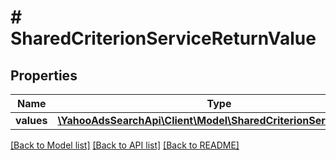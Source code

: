# # SharedCriterionServiceReturnValue

## Properties

Name | Type | Description | Notes
------------ | ------------- | ------------- | -------------
**values** | [**\YahooAdsSearchApi\Client\Model\SharedCriterionServiceValue[]**](SharedCriterionServiceValue.md) |  | [optional] 

[[Back to Model list]](../../README.md#documentation-for-models) [[Back to API list]](../../README.md#documentation-for-api-endpoints) [[Back to README]](../../README.md)


